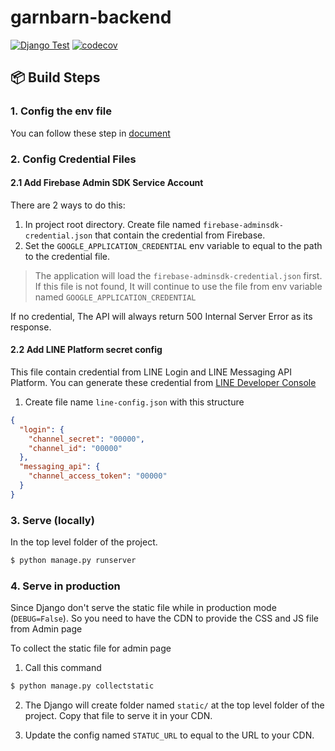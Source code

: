 # garnbarn-backend

[![Django Test](https://github.com/GarnBarn/garnbarn-backend/actions/workflows/django_test.yml/badge.svg)](https://github.com/GarnBarn/garnbarn-backend/actions/workflows/django_test.yml)
[![codecov](https://codecov.io/gh/GarnBarn/garnbarn-backend/branch/master/graph/badge.svg?token=HG7J0R5C2J)](https://codecov.io/gh/GarnBarn/garnbarn-backend)

## 📦 Build Steps

### 1. Config the env file

You can follow these step in [document](https://garnbarn.github.io/garnbarn-backend/#/?id=setting-up-env)

### 2. Config Credential Files

#### 2.1 Add Firebase Admin SDK Service Account

There are 2 ways to do this:

1. In project root directory. Create file named `firebase-adminsdk-credential.json` that contain the credential from Firebase.
2. Set the `GOOGLE_APPLICATION_CREDENTIAL` env variable to equal to the path to the credential file.

> The application will load the `firebase-adminsdk-credential.json` first. If this file is not found, It will continue to use the file from env variable named `GOOGLE_APPLICATION_CREDENTIAL`

If no credential, The API will always return 500 Internal Server Error as its response.

#### 2.2 Add LINE Platform secret config

This file contain credential from LINE Login and LINE Messaging API Platform. You can generate these credential from [LINE Developer Console](https://developers.line.biz/en/)

1. Create file name `line-config.json` with this structure

```json
{
  "login": {
    "channel_secret": "00000",
    "channel_id": "00000"
  },
  "messaging_api": {
    "channel_access_token": "00000"
  }
}
```

### 3. Serve (locally)

In the top level folder of the project.

```bash
$ python manage.py runserver
```

### 4. Serve in production

Since Django don't serve the static file while in production mode (`DEBUG=False`). So you need to have the CDN to provide the CSS and JS file from Admin page

To collect the static file for admin page

1. Call this command

```bash
$ python manage.py collectstatic
```

2. The Django will create folder named `static/` at the top level folder of the project. Copy that file to serve it in your CDN.

3. Update the config named `STATUC_URL` to equal to the URL to your CDN.
